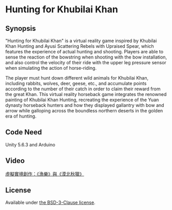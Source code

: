 # Hunting for Khubilai Khan

## Synopsis
"Hunting for Khubilai Khan" is a virtual reality game inspired by Khubilai Khan Hunting and Ayusi Scattering Rebels with Upraised Spear, which features the experience of actual hunting and shooting. Players are able to sense the reaction of the bowstring when shooting with the bow installation, and also control the velocity of their ride with the upper leg pressure sensor when simulating the action of horse-riding.

The player must hunt down different wild animals for Khubilai Khan, including rabbits, wolves, deer, geese, etc., and accumulate points according to the number of their catch in order to claim their reward from the great Khan. This virtual reality horseback game integrates the renowned painting of Khubilai Khan Hunting, recreating the experience of the Yuan dynasty horseback hunters and how they displayed gallantry with bow and arrow while galloping across the boundless northern deserts in the golden era of hunting. 

## Code Need

Unity 5.6.3 and Arduino

## Video

<p><a href="https://vimeo.com/274839879">虛擬實境創作：《漁樂》與《漠北秋獵》</a>

## License

Available under [the BSD-3-Clause license](https://opensource.org/licenses/BSD-3-Clause).
